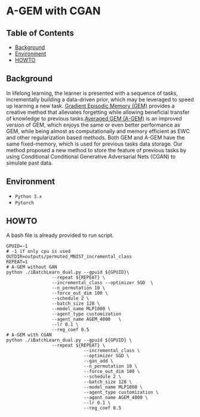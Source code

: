 # A-GEM with CGAN

## Table of Contents

- [Background](#background)
- [Environment](#environment)
- [HOWTO](#howto)

## Background
In lifelong learning, the learner is presented with a sequence of tasks, incrementally building a data-driven prior, which may be leveraged to speed up learning a new task. [Gradient Episodic Memory (GEM)](https://github.com/facebookresearch/GradientEpisodicMemory) provides a creative method that alleviates forgetting while allowing beneficial transfer of knowledge to previous tasks.[Averaged GEM (A-GEM)](https://github.com/facebookresearch/agem) is an improved version of GEM, which enjoys the same or even better performance as GEM, while being almost as computationally and memory efficient as EWC and other regularization based methods.
Both GEM and A-GEM have the same fixed-memory, which is used for previous tasks data storage. Our method proposed a new method to store the feature of previous tasks by using Conditional Conditional Generative Adversarial Nets (CGAN) to simulate past data. 

## Environment

* `Python 3.x`
* `Pytorch`

## HOWTO

A bash file is already provided to run script.

```shell
GPUID=-1
# -1 if only cpu is used
OUTDIR=outputs/permuted_MNIST_incremental_class
REPEAT=1
# A-GEM without GAN
python ./iBatchLearn_dual.py --gpuid ${GPUID}\
			     --repeat ${REPEAT} \
			     --incremental_class --optimizer SGD  \
			     --n_permutation 10 \
			     --force_out_dim 100 \
			     --schedule 2 \
			     --batch_size 128 \
			     --model_name MLP1000 \
			     --agent_type customization  
			     --agent_name AGEM_4000   \
			     --lr 0.1 \
			     --reg_coef 0.5
# A-GEM with CGAN
python ./iBatchLearn_dual.py --gpuid ${GPUID} \
			     --repeat ${REPEAT} \
                             --incremental_class \
                             --optimizer SGD \
                             --gan_add \
                             --n_permutation 10 \
                             --force_out_dim 100 \
                             --schedule 2 \
                             --batch_size 128 \
                             --model_name MLP1000 \
                             --agent_type customization \
                             --agent_name AGEM_4000 \
                             --lr 0.1 \
                             --reg_coef 0.5

```
